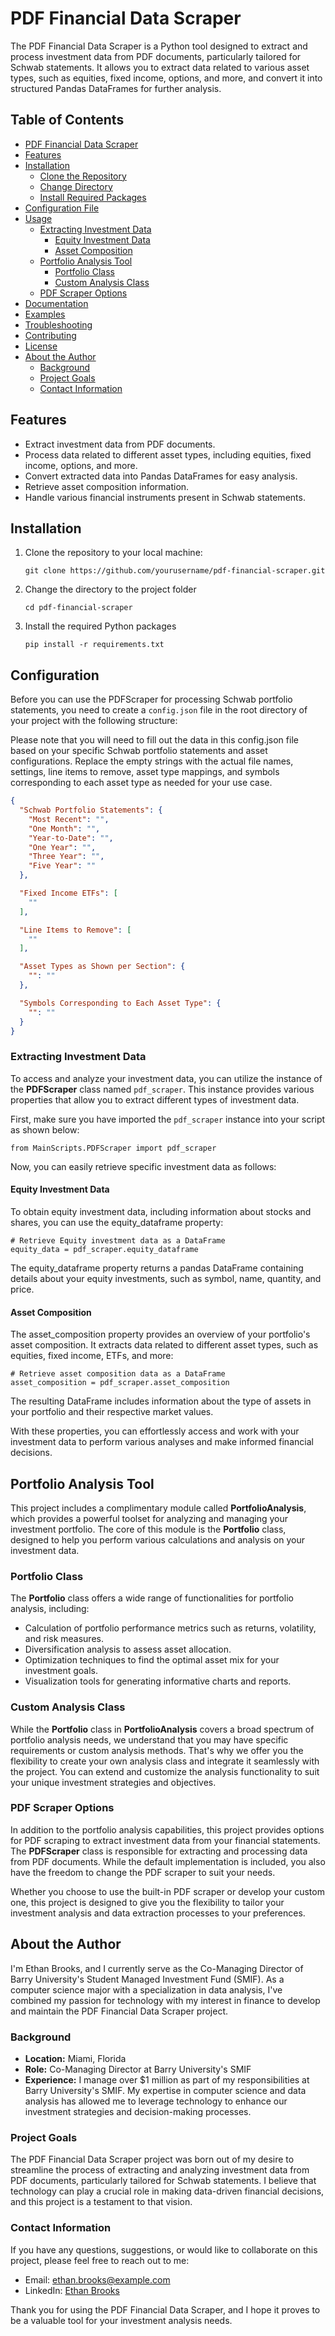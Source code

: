# PDF Financial Data Scraper

The PDF Financial Data Scraper is a Python tool designed to extract and process investment data from PDF documents, particularly tailored for Schwab statements. It allows you to extract data related to various asset types, such as equities, fixed income, options, and more, and convert it into structured Pandas DataFrames for further analysis.

## Table of Contents

- [PDF Financial Data Scraper](#pdf-financial-data-scraper)
- [Features](#features)
- [Installation](#installation)
   - [Clone the Repository](#clone-the-repository)
   - [Change Directory](#change-directory)
   - [Install Required Packages](#install-required-packages)
- [Configuration File](#configuration)
- [Usage](#usage)
   - [Extracting Investment Data](#extracting-investment-data)
      - [Equity Investment Data](#equity-investment-data)
      - [Asset Composition](#asset-composition)
   - [Portfolio Analysis Tool](#portfolio-analysis-tool)
      - [Portfolio Class](#portfolio-class)
      - [Custom Analysis Class](#custom-analysis-class)
   - [PDF Scraper Options](#pdf-scraper-options)
- [Documentation](#documentation)
- [Examples](#examples)
- [Troubleshooting](#troubleshooting)
- [Contributing](#contributing)
- [License](#license)
- [About the Author](#about-the-author)
   - [Background](#background)
   - [Project Goals](#project-goals)
   - [Contact Information](#contact-information)

## Features

- Extract investment data from PDF documents.
- Process data related to different asset types, including equities, fixed income, options, and more.
- Convert extracted data into Pandas DataFrames for easy analysis.
- Retrieve asset composition information.
- Handle various financial instruments present in Schwab statements.

## Installation

1. Clone the repository to your local machine:

   ```pycon
   git clone https://github.com/yourusername/pdf-financial-scraper.git
   ```

2. Change the directory to the project folder

   ```pycon
   cd pdf-financial-scraper
   ```
   
3. Install the required Python packages

   ```pycon
   pip install -r requirements.txt
   ```

## Configuration

Before you can use the PDFScraper for processing Schwab portfolio statements, you need to create a `config.json` file in the root directory of your project with the following structure:

Please note that you will need to fill out the data in this config.json file based on your specific Schwab portfolio statements and asset configurations. Replace the empty strings with the actual file names, settings, line items to remove, asset type mappings, and symbols corresponding to each asset type as needed for your use case.

```json
{
  "Schwab Portfolio Statements": {
    "Most Recent": "",
    "One Month": "",
    "Year-to-Date": "",
    "One Year": "",
    "Three Year": "",
    "Five Year": ""
  },

  "Fixed Income ETFs": [
    ""
  ],

  "Line Items to Remove": [
    ""
  ],

  "Asset Types as Shown per Section": {
    "": ""
  },

  "Symbols Corresponding to Each Asset Type": {
    "": ""
  }
}
```

### Extracting Investment Data

To access and analyze your investment data, you can utilize the instance of the **PDFScraper** class named `pdf_scraper`. This instance provides various properties that allow you to extract different types of investment data.

First, make sure you have imported the `pdf_scraper` instance into your script as shown below:

```pycon
from MainScripts.PDFScraper import pdf_scraper
```
Now, you can easily retrieve specific investment data as follows:

#### Equity Investment Data
To obtain equity investment data, including information about stocks and shares, you can use the equity_dataframe property:

```pycon
# Retrieve Equity investment data as a DataFrame
equity_data = pdf_scraper.equity_dataframe
```

The equity_dataframe property returns a pandas DataFrame containing details about your equity investments, such as symbol, name, quantity, and price.

#### Asset Composition
The asset_composition property provides an overview of your portfolio's asset composition. It extracts data related to different asset types, such as equities, fixed income, ETFs, and more:

```pycon
# Retrieve asset composition data as a DataFrame
asset_composition = pdf_scraper.asset_composition
```

The resulting DataFrame includes information about the type of assets in your portfolio and their respective market values.

With these properties, you can effortlessly access and work with your investment data to perform various analyses and make informed financial decisions.

## Portfolio Analysis Tool

This project includes a complimentary module called **PortfolioAnalysis**, which provides a powerful toolset for analyzing and managing your investment portfolio. The core of this module is the **Portfolio** class, designed to help you perform various calculations and analysis on your investment data.

### Portfolio Class

The **Portfolio** class offers a wide range of functionalities for portfolio analysis, including:

- Calculation of portfolio performance metrics such as returns, volatility, and risk measures.
- Diversification analysis to assess asset allocation.
- Optimization techniques to find the optimal asset mix for your investment goals.
- Visualization tools for generating informative charts and reports.

### Custom Analysis Class

While the **Portfolio** class in **PortfolioAnalysis** covers a broad spectrum of portfolio analysis needs, we understand that you may have specific requirements or custom analysis methods. That's why we offer you the flexibility to create your own analysis class and integrate it seamlessly with the project. You can extend and customize the analysis functionality to suit your unique investment strategies and objectives.

### PDF Scraper Options

In addition to the portfolio analysis capabilities, this project provides options for PDF scraping to extract investment data from your financial statements. The **PDFScraper** class is responsible for extracting and processing data from PDF documents. While the default implementation is included, you also have the freedom to change the PDF scraper to suit your needs.

Whether you choose to use the built-in PDF scraper or develop your custom one, this project is designed to give you the flexibility to tailor your investment analysis and data extraction processes to your preferences.

## About the Author

I'm Ethan Brooks, and I currently serve as the Co-Managing Director of Barry University's Student Managed Investment Fund (SMIF). As a computer science major with a specialization in data analysis, I've combined my passion for technology with my interest in finance to develop and maintain the PDF Financial Data Scraper project.

### Background

- **Location:** Miami, Florida
- **Role:** Co-Managing Director at Barry University's SMIF
- **Experience:** I manage over $1 million as part of my responsibilities at Barry University's SMIF. My expertise in computer science and data analysis has allowed me to leverage technology to enhance our investment strategies and decision-making processes.

### Project Goals

The PDF Financial Data Scraper project was born out of my desire to streamline the process of extracting and analyzing investment data from PDF documents, particularly tailored for Schwab statements. I believe that technology can play a crucial role in making data-driven financial decisions, and this project is a testament to that vision.

### Contact Information

If you have any questions, suggestions, or would like to collaborate on this project, please feel free to reach out to me:

- Email: [ethan.brooks@example.com](mailto:ethan.brooks@mymail.barry.edu)
- LinkedIn: [Ethan Brooks](https://www.linkedin.com/in/ethan-brooks-11706a14a/)

Thank you for using the PDF Financial Data Scraper, and I hope it proves to be a valuable tool for your investment analysis needs.
